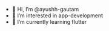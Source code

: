 - 👋 Hi, I’m @ayushh-gautam
- 👀 I’m interested in app-development
- 🌱 I’m currently learning flutter



<!---
ayushh-gautam/ayushh-gautam is a ✨ special ✨ repository because its `README.md` (this file) appears on your GitHub profile.
You can click the Preview link to take a look at your changes.
--->

